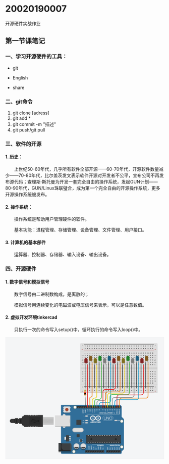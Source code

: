 # 20020190007
开源硬件实战作业

## 第一节课笔记



### 一、学习开源硬件的工具：

* git

* English

* share

### 二、git命令

1. git clone [adress]
2. git add *
3. git commit -m "描述"
4. git push/git pull

### 三、软件的开源

#### 1. 历史：

&#8195;&#8195;上世纪50-60年代，几乎所有软件全部开源——60-70年代，开源软件数量减少——70-80年代，比尔盖茨发文表示软件开源对开发者不公平，宣布公司不再发布源代码；查理斯·斯托曼为开发一套完全自由的操作系统，发起GUN计划——80-90年代，GUN/Linux珠联璧合，成为第一个完全自由的开源操作系统，更多开源操作系统被发布。

#### 2. 操作系统：

&#8195;&#8195;操作系统是帮助用户管理硬件的软件。

&#8195;&#8195;基本功能：进程管理、存储管理、设备管理、文件管理、用户接口。

#### 3. 计算机的基本部件

&#8195;&#8195;运算器、控制器、存储器、输入设备、输出设备。
   
### 四、开源硬件

#### 1. 数字信号和模拟信号

&#8195;&#8195;数字信号由二进制数构成，是离散的；
   
&#8195;&#8195;模拟信号用连续变化的电磁波或电压信号来表示，可以是任意数值。
   
#### 2. 虚拟开发环境tinkercad

&#8195;&#8195;只执行一次的命令写入setup()中，循环执行的命令写入loop()中。


![image](https://github.com/lyjxdu/20020190007/blob/main/lessons2/%E6%B5%81%E6%B0%B4%E7%81%AF.png)
